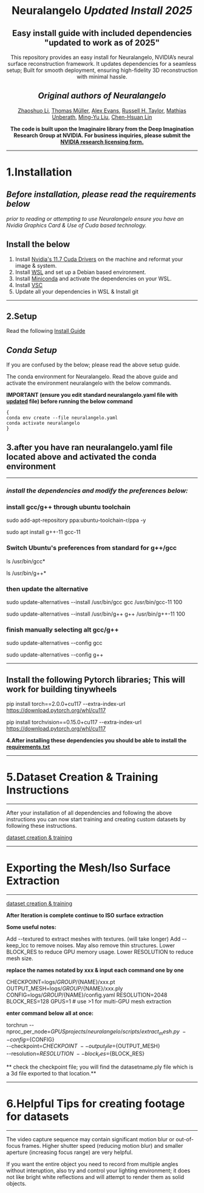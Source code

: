 <div align="center">
  
# **Neuralangelo** *Updated Install 2025*
## Easy install guide with included dependencies "updated to work as of 2025"
This repository provides an easy install for Neuralangelo, NVIDIA’s neural surface reconstruction framework. It updates dependencies for a seamless setup; Built for smooth deployment, ensuring high-fidelity 3D reconstruction with minimal hassle.
## *Original authors of Neuralangelo*
[Zhaoshuo Li](https://mli0603.github.io/), [Thomas Müller](https://tom94.net/), [Alex Evans](https://research.nvidia.com/person/alex-evans), [Russell H. Taylor](https://www.cs.jhu.edu/~rht/), [Mathias Unberath](https://mathiasunberath.github.io/), [Ming-Yu Liu](https://mingyuliu.net/), [Chen-Hsuan Lin](https://chenhsuanlin.bitbucket.io/)

**The code is built upon the Imaginaire library from the Deep Imagination Research Group at NVIDIA.
For business inquiries, please submit the [NVIDIA research licensing form.](https://www.nvidia.com/en-us/research/inquiries/)**
</div>

---

# **1.Installation**

## *Before installation, please read the requirements below*

*prior to reading or attempting to use Neuralangelo ensure you have an Nvidia Graphics Card & Use of Cuda based technology.*

## **Install the below** 

1. Install [Nvidia's 11.7 Cuda Drivers](https://developer.nvidia.com/cuda-11-7-0-download-archive) on the machine and reformat your image & system.
2. Install [WSL](https://learn.microsoft.com/en-us/windows/wsl/install) and set up a Debian based environment.
3. Install [Miniconda](https://docs.anaconda.com/miniconda/) and activate the dependencies on your WSL.
4. Install [VSC](https://code.visualstudio.com/download)
5. Update all your dependencies in WSL & Install git

---

## **2.Setup**

Read the following [Install Guide](https://github.com/beasmith152/Easy-Install-Neuralangelo-includes-updated-dependency-list-/blob/main/INSTALLGUIDE.md)

## *Conda Setup* 

If you are confused by the below; please read the above setup guide.

The conda environment for Neuralangelo. Read the above guide and activate the environment neuralangelo with the below commands.

**IMPORTANT (ensure you edit standard neuralangelo.yaml file with [updated](https://github.com/beasmith152/Easy-Install-Neuralangelo-includes-updated-dependency-list-/blob/main/neuralangelo.yaml) file) before running the below command**

```
{
conda env create --file neuralangelo.yaml
conda activate neuralangelo
}
```
## **3.after you have ran neuralangelo.yaml file located above and activated the conda environment**

---

### *install the dependencies and modify the preferences below:*


### **install gcc/g++ through ubuntu toolchain**


sudo add-apt-repository ppa:ubuntu-toolchain-r/ppa -y


sudo apt install g++-11 gcc-11


### **Switch Ubuntu's preferences from standard for g++/gcc**


ls /usr/bin/gcc*


ls /usr/bin/g++*


### **then update the alternative**


sudo update-alternatives --install /usr/bin/gcc gcc /usr/bin/gcc-11 100


sudo update-alternatives --install /usr/bin/g++ g++ /usr/bin/g++-11 100


### **finish manually selecting alt gcc/g++**


sudo update-alternatives --config gcc


sudo update-alternatives --config g++

---

## **Install the following Pytorch libraries; This will work for building tinywheels**


pip install torch==2.0.0+cu117 --extra-index-url https://download.pytorch.org/whl/cu117


pip install torchvision==0.15.0+cu117 --extra-index-url https://download.pytorch.org/whl/cu117



**4.After installing these dependencies you should be able to install the [requirements.txt](https://github.com/beasmith152/Easy-Install-Neuralangelo-includes-updated-dependency-list-/blob/main/requirements.txt)**

---

# **5.Dataset Creation & Training Instructions**

---

After your installation of all dependencies and following the above instructions you can now start training and creating custom datasets by following these instructions.


[dataset creation & training](https://github.com/beasmith152/Easy-Install-Neuralangelo-includes-updated-dependency-list-/blob/main/Dataset%20Creation%20%26%20Training%20Instructions.md)

---

# **Exporting the Mesh/Iso Surface Extraction**

---

[dataset creation & training](https://github.com/beasmith152/Easy-Install-Neuralangelo-includes-updated-dependency-list-/blob/main/Dataset%20Creation%20%26%20Training%20Instructions.md)

**After Iteration is complete continue to ISO surface extraction**

   
**Some useful notes:**

Add --textured to extract meshes with textures. (will take longer)
Add --keep_lcc to remove noises. May also remove thin structures.
Lower BLOCK_RES to reduce GPU memory usage.
Lower RESOLUTION to reduce mesh size.

**replace the names notated by xxx & input each command one by one**

CHECKPOINT=logs/${GROUP}/${NAME}/xxx.pt
OUTPUT_MESH=logs/${GROUP}/${NAME}/xxx.ply
CONFIG=logs/${GROUP}/${NAME}/config.yaml
RESOLUTION=2048
BLOCK_RES=128
GPUS=1  # use >1 for multi-GPU mesh extraction


**enter command below all at once:**


torchrun --nproc_per_node=${GPUS} projects/neuralangelo/scripts/extract_mesh.py \
    --config=${CONFIG} \
    --checkpoint=${CHECKPOINT} \
    --output_file=${OUTPUT_MESH} \
    --resolution=${RESOLUTION} \
    --block_res=${BLOCK_RES} 
    

** check the checkpoint file; you will find the datasetname.ply file which is a 3d file exported to that location.**

---

# **6.Helpful Tips for creating footage for datasets**

---

The video capture sequence may contain significant motion blur or out-of-focus frames. Higher shutter speed (reducing motion blur) and smaller aperture (increasing focus range) are very helpful.

If you want the entire object you need to record from multiple angles without interuption, also try and control your lighting environment; it does not like bright white reflections and will attempt to render them as solid objects. 


